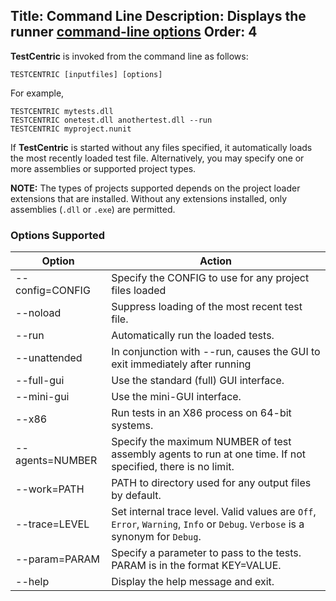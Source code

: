 Title: Command Line
Description: Displays the runner <a href="command-line.html">command-line options</a>
Order: 4
---
**TestCentric** is invoked from the command line as follows:

```
TESTCENTRIC [inputfiles] [options]
```

For example,

```
TESTCENTRIC mytests.dll
TESTCENTRIC onetest.dll anothertest.dll --run
TESTCENTRIC myproject.nunit
```

If **TestCentric** is started without any files specified, it automatically loads the most recently loaded test file. Alternatively, you may specify one or more assemblies or supported project types. 

**NOTE:** The types of projects supported depends on the project loader extensions that are installed. Without any extensions installed, only assemblies (`.dll` or `.exe`) are permitted.

### Options Supported

Option            | Action
------------------|--------
--config=CONFIG   | Specify the CONFIG to use for any project files loaded
--noload          | Suppress loading of the most recent test file.
--run             | Automatically run the loaded tests.
--unattended      | In conjunction with --run, causes the GUI to exit immediately after running
--full-gui        | Use the standard (full) GUI interface.
--mini-gui        | Use the mini-GUI interface.
--x86             | Run tests in an X86 process on 64-bit systems.
--agents=NUMBER   | Specify the maximum NUMBER of test assembly agents to run at one time. If not specified, there is no limit.
--work=PATH       | PATH to directory used for any output files by default.
--trace=LEVEL     | Set internal trace level. Valid values are `Off`, `Error`, `Warning`, `Info` or `Debug`. `Verbose` is a synonym for `Debug`.
--param=PARAM     | Specify a parameter to pass to the tests. PARAM is in the format KEY=VALUE.
--help            | Display the help message and exit.

